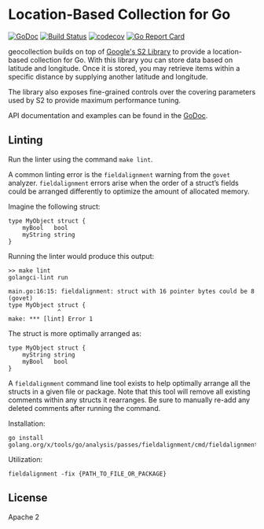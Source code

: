 # Location-Based Collection for Go

[![GoDoc](https://godoc.org/github.com/spothero/geocollection?status.svg)](https://godoc.org/github.com/spothero/geocollection)
[![Build Status](https://circleci.com/gh/spothero/geocollection.svg?style=shield)](https://circleci.com/gh/spothero/geocollection)
[![codecov](https://codecov.io/gh/spothero/geocollection/branch/master/graph/badge.svg)](https://codecov.io/gh/spothero/geocollection)
[![Go Report Card](https://goreportcard.com/badge/github.com/spothero/geocollection)](https://goreportcard.com/report/github.com/spothero/geocollection)

geocollection builds on top of [Google's S2 Library](https://github.com/golang/geo) to provide a location-based collection for Go.
With this library you can store data based on latitude and longitude. Once it is stored, you may
retrieve items within a specific distance by supplying another latitude and longitude.

The library also exposes fine-grained controls over the covering parameters used by S2 to provide
maximum performance tuning.

API documentation and examples can be found in the [GoDoc](https://godoc.org/github.com/spothero/geocollection).

## Linting

Run the linter using the command `make lint`.

A common linting error is the `fieldalignment` warning from the `govet` analyzer. `fieldalignment` errors arise when the order of a struct’s fields could be arranged differently to optimize the amount of allocated memory.

Imagine the following struct:
```
type MyObject struct {
    myBool   bool
    myString string
}
```

Running the linter would produce this output:
```
>> make lint
golangci-lint run

main.go:16:15: fieldalignment: struct with 16 pointer bytes could be 8 (govet)
type MyObject struct {
              ^
make: *** [lint] Error 1
```

The struct is more optimally arranged as:
```
type MyObject struct {
    myString string
    myBool   bool
}
```

A `fieldalignment` command line tool exists to help optimally arrange all the structs in a given file or package. Note that this tool will remove all existing comments within any structs it rearranges. Be sure to manually re-add any deleted comments after running the command.

Installation:
```
go install golang.org/x/tools/go/analysis/passes/fieldalignment/cmd/fieldalignment@latest
```

Utilization:
```
fieldalignment -fix {PATH_TO_FILE_OR_PACKAGE}
```

## License
Apache 2
